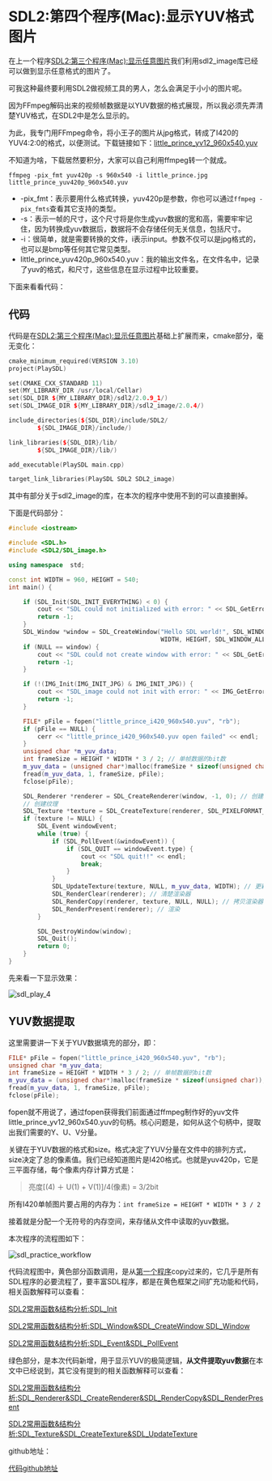 # SDL2:第四个程序(Mac):显示YUV格式图片

在上一个程序[SDL2:第三个程序(Mac):显示任意图片](https://blog.csdn.net/qq_25333681/article/details/89808990)我们利用sdl2_image库已经可以做到显示任意格式的图片了。

可我这种最终要利用SDL2做视频工具的男人，怎么会满足于小小的图片呢。

因为FFmpeg解码出来的视频帧数据是以YUV数据的格式展现，所以我必须先弄清楚YUV格式，在SDL2中是怎么显示的。

为此，我专门用FFmpeg命令，将小王子的图片从jpg格式，转成了I420的YUV4:2:0的格式，以便测试。下载链接如下：[little_prince_yv12_960x540.yuv](https://download.csdn.net/download/qq_25333681/11167534)

不知道为啥，下载居然要积分，大家可以自己利用ffmpeg转一个就成。

```shell
ffmpeg -pix_fmt yuv420p -s 960x540 -i little_prince.jpg little_prince_yuv420p_960x540.yuv
```

* -pix_fmt：表示要用什么格式转换，yuv420p是参数，你也可以通过`ffmpeg -pix_fmts`查看其它支持的类型。
* -s：表示一帧的尺寸，这个尺寸将是你生成yuv数据的宽和高，需要牢牢记住，因为转换成yuv数据后，数据将不会存储任何无关信息，包括尺寸。
* -i：很简单，就是需要转换的文件，i表示input。参数不仅可以是jpg格式的，也可以是bmp等任何其它常见类型。
* little_prince_yuv420p_960x540.yuv：我的输出文件名，在文件名中，记录了yuv的格式，和尺寸，这些信息在显示过程中比较重要。

下面来看看代码：

## 代码

代码是在[SDL2:第三个程序(Mac):显示任意图片](https://blog.csdn.net/qq_25333681/article/details/89808990)基础上扩展而来，cmake部分，毫无变化：

```c++
cmake_minimum_required(VERSION 3.10)
project(PlaySDL)

set(CMAKE_CXX_STANDARD 11)
set(MY_LIBRARY_DIR /usr/local/Cellar)
set(SDL_DIR ${MY_LIBRARY_DIR}/sdl2/2.0.9_1/)
set(SDL_IMAGE_DIR ${MY_LIBRARY_DIR}/sdl2_image/2.0.4/)

include_directories(${SDL_DIR}/include/SDL2/
        ${SDL_IMAGE_DIR}/include/)

link_libraries(${SDL_DIR}/lib/
        ${SDL_IMAGE_DIR}/lib/)

add_executable(PlaySDL main.cpp)

target_link_libraries(PlaySDL SDL2 SDL2_image)
```

其中有部分关于sdl2_image的库，在本次的程序中使用不到的可以直接删掉。

下面是代码部分：

```c++
#include <iostream>

#include <SDL.h>
#include <SDL2/SDL_image.h>

using namespace  std;

const int WIDTH = 960, HEIGHT = 540;
int main() {

    if (SDL_Init(SDL_INIT_EVERYTHING) < 0) {
        cout << "SDL could not initialized with error: " << SDL_GetError() << endl;
        return -1;
    }
    SDL_Window *window = SDL_CreateWindow("Hello SDL world!", SDL_WINDOWPOS_UNDEFINED, SDL_WINDOWPOS_UNDEFINED,
                                          WIDTH, HEIGHT, SDL_WINDOW_ALLOW_HIGHDPI);
    if (NULL == window) {
        cout << "SDL could not create window with error: " << SDL_GetError() << endl;
        return -1;
    }

    if (!(IMG_Init(IMG_INIT_JPG) & IMG_INIT_JPG)) {
        cout << "SDL_image could not init with error: " << IMG_GetError() << endl;
        return -1;
    }

    FILE* pFile = fopen("little_prince_i420_960x540.yuv", "rb");
    if (pFile == NULL) {
        cerr << "little_prince_i420_960x540.yuv open failed" << endl;
    }
    unsigned char *m_yuv_data;
    int frameSize = HEIGHT * WIDTH * 3 / 2; // 单帧数据的bit数
    m_yuv_data = (unsigned char*)malloc(frameSize * sizeof(unsigned char));
    fread(m_yuv_data, 1, frameSize, pFile);
    fclose(pFile);

    SDL_Renderer *renderer = SDL_CreateRenderer(window, -1, 0); // 创建渲染器
    // 创建纹理
    SDL_Texture *texture = SDL_CreateTexture(renderer, SDL_PIXELFORMAT_IYUV, SDL_TEXTUREACCESS_STREAMING, WIDTH, HEIGHT);
    if (texture != NULL) {
        SDL_Event windowEvent;
        while (true) {
            if (SDL_PollEvent(&windowEvent)) {
                if (SDL_QUIT == windowEvent.type) {
                    cout << "SDL quit!!" << endl;
                    break;
                }
            }
            SDL_UpdateTexture(texture, NULL, m_yuv_data, WIDTH); // 更新纹理
            SDL_RenderClear(renderer); // 清楚渲染器
            SDL_RenderCopy(renderer, texture, NULL, NULL); // 拷贝渲染器到纹理。
            SDL_RenderPresent(renderer); // 渲染
        }

        SDL_DestroyWindow(window);
        SDL_Quit();
        return 0;
    }
}
```

先来看一下显示效果：

![sdl_play_4](/Users/heli/github/ffmpeg-leaning/sdl/sdl_practic_4/sdl_play_4.png)

##  YUV数据提取

这里需要讲一下关于YUV数据填充的部分，即：

```c++
FILE* pFile = fopen("little_prince_i420_960x540.yuv", "rb");
unsigned char *m_yuv_data;
int frameSize = HEIGHT * WIDTH * 3 / 2; // 单帧数据的bit数
m_yuv_data = (unsigned char*)malloc(frameSize * sizeof(unsigned char));
fread(m_yuv_data, 1, frameSize, pFile);
fclose(pFile);
```

fopen就不用说了，通过fopen获得我们前面通过ffmpeg制作好的yuv文件little_prince_yv12_960x540.yuv的句柄。核心问题是，如何从这个句柄中，提取出我们需要的Y、U、V分量。

关键在于YUV数据的格式和size。格式决定了YUV分量在文件中的排列方式，size决定了总的像素值。我们已经知道图片是I420格式。也就是yuv420p，它是三平面存储，每个像素内存计算方式是：

> 亮度\[\(4) ＋ U(1) + V(1)\]/4(像素) = 3/2bit

所有I420单帧图片要占用的内存为：`int frameSize = HEIGHT * WIDTH * 3 / 2`

接着就是分配一个无符号的内存空间，来存储从文件中读取的yuv数据。



本次程序的流程图如下：

![sdl_practice_workflow](/Users/heli/github/ffmpeg-leaning/sdl/sdl_practic_4/sdl_practice_workflow.png)



代码流程图中，黄色部分函数调用，是从[第一个程序](https://blog.csdn.net/qq_25333681/article/details/89765073)copy过来的，它几乎是所有SDL程序的必要流程了，要丰富SDL程序，都是在黄色框架之间扩充功能和代码，相关函数解释可以查看：

[SDL2常用函数&结构分析:SDL_Init](https://blog.csdn.net/qq_25333681/article/details/89787836)

[SDL2常用函数&结构分析:SDL_Window&SDL_CreateWindow
SDL_Window](https://blog.csdn.net/qq_25333681/article/details/89787867)

[SDL2常用函数&结构分析:SDL_Event&SDL_PollEvent](https://blog.csdn.net/qq_25333681/article/details/89787901)

绿色部分，是本次代码新增，用于显示YUV的极简逻辑，**从文件提取yuv数据**在本文中已经说到，其它没有提到的相关函数解释可以查看：

[SDL2常用函数&结构分析:SDL_Renderer&SDL_CreateRenderer&SDL_RenderCopy&SDL_RenderPresent](https://blog.csdn.net/qq_25333681/article/details/90050133)

[SDL2常用函数&结构分析:SDL_Texture&SDL_CreateTexture&SDL_UpdateTexture](https://blog.csdn.net/qq_25333681/article/details/90083753)

github地址：

[代码github地址](https://github.com/MrHeLi/ffmpeg-leaning/tree/master/sdl/sdl_practic_4/PlaySDL)